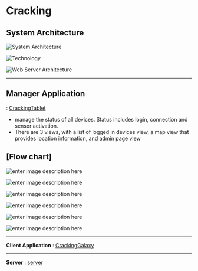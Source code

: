 # Cracking

## System Architecture
![System Architecture](https://4.bp.blogspot.com/-tZ5FxB192Rk/Wu8MjjxogWI/AAAAAAAAaqc/v_gtrTCVWAooSvj8-rosqKNnUTTYPBUDwCLcBGAs/s1600/%25EA%25B7%25B8%25EB%25A6%25BC1.png)
    
    
    
![Technology](https://2.bp.blogspot.com/-XbecawnMU0g/WvKkXfmt7RI/AAAAAAAAbvs/CAXRd0KnFWMAKA2ydDpwym2GptxP7vIiwCLcBGAs/s1600/%25EA%25B7%25B8%25EB%25A6%25BC1.png)
      
      
   
![Web Server Architecture](https://1.bp.blogspot.com/-m_X1brR49j4/WvKkxTzkm-I/AAAAAAAAbwU/fMurFbJX5BUz2a-5-gE48P3WP3lUDs8kACLcBGAs/s1600/%25EA%25B7%25B8%25EB%25A6%25BC3.png)
      
 
----------



## Manager Application

: [CrackingTablet](https://github.com/fksdud456/Cracking/tree/master/CrackingTablet "CrackingTablet")

 - manage the status of all devices. Status includes login, connection and sensor activation.
 - There are 3 views, with a list of logged in devices view, a map  view that provides location information, and admin page view

## [Flow chart]


![enter image description here](https://1.bp.blogspot.com/-Z7kg80h3gj8/WvKkzUGGrFI/AAAAAAAAbwk/KYRdXxmAg6Yi9iXgEoRZ9aIPDxzuEQENACLcBGAs/s1600/%25EA%25B7%25B8%25EB%25A6%25BC9.png)

![enter image description here](https://3.bp.blogspot.com/-x_Pp0USrQJg/WvKkywtgK3I/AAAAAAAAbwg/mnp_UFabTQw6OCRxyaUX-tH5oHlqEfeSwCLcBGAs/s1600/%25EA%25B7%25B8%25EB%25A6%25BC8.png)

![enter image description here](https://4.bp.blogspot.com/-gzRuK-t9DiQ/WvKkxbcxuII/AAAAAAAAbwM/PDoB-AtN-aAoovLrgjov6H4_WU5zs2HLwCLcBGAs/s640/%25EA%25B7%25B8%25EB%25A6%25BC4.png)

![enter image description here](https://4.bp.blogspot.com/-DIZXfnpeq0U/WvKkxctDvlI/AAAAAAAAbwQ/oGY-fRcYvaE9mn6GceJSHVkf4UdRcFi7QCLcBGAs/s640/%25EA%25B7%25B8%25EB%25A6%25BC5.png)

![enter image description here](https://1.bp.blogspot.com/-_SOgVP2GUW4/WvKkxxhtgpI/AAAAAAAAbwY/7AImq2KQHKMylkgQSdKLexS3tGnPxLbmgCLcBGAs/s1600/%25EA%25B7%25B8%25EB%25A6%25BC6.png)

![enter image description here](https://4.bp.blogspot.com/-D5eUKig120M/WvKkyS1gTyI/AAAAAAAAbwc/aa8zbKshehQS2jf5oM2qbWz6H_6SoT8zgCLcBGAs/s1600/%25EA%25B7%25B8%25EB%25A6%25BC7.png)


----------

   
   
**Client Application**
: [CrackingGalaxy](https://github.com/fksdud456/Cracking/tree/master/CrackingGalaxy "CrackingGalaxy")


   
----------

**Server**
: [server](https://github.com/fksdud456/Cracking/tree/master/server "server")
